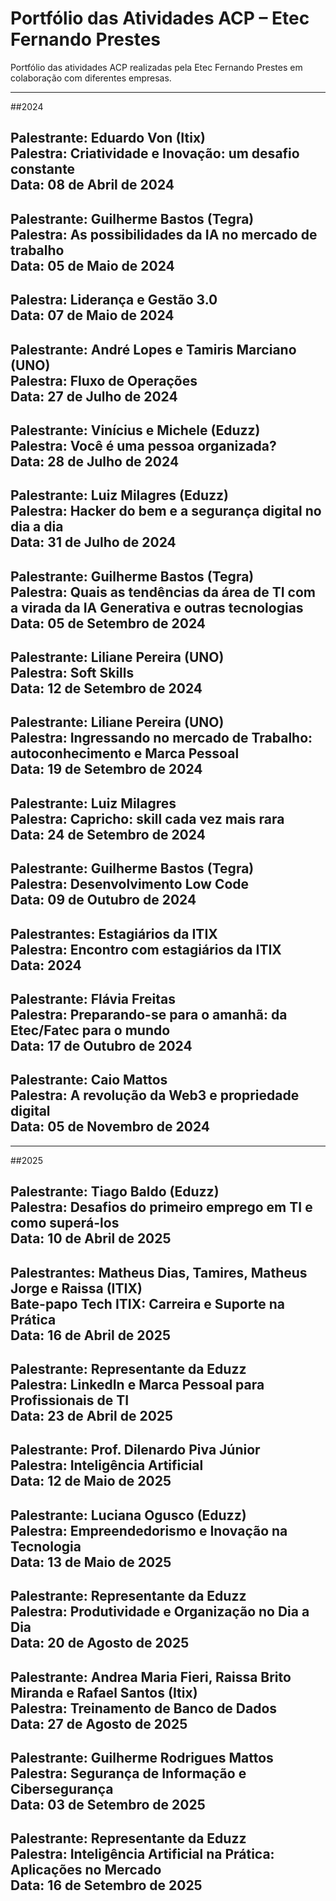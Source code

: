 # Portfólio das Atividades ACP – Etec Fernando Prestes
Portfólio das atividades ACP realizadas pela Etec Fernando Prestes em colaboração com diferentes empresas.  

---

##2024

**Palestrante:** Eduardo Von (Itix)<br>
**Palestra:** Criatividade e Inovação: um desafio constante<br>
**Data:** 08 de Abril de 2024  
---

**Palestrante:** Guilherme Bastos (Tegra)<br>
**Palestra:** As possibilidades da IA no mercado de trabalho<br>
**Data:** 05 de Maio de 2024  
---

**Palestra:** Liderança e Gestão 3.0<br>
**Data:** 07 de Maio de 2024  
---

**Palestrante:** André Lopes e Tamiris Marciano (UNO)<br>
**Palestra:** Fluxo de Operações<br>
**Data:** 27 de Julho de 2024  
---

**Palestrante:** Vinícius e Michele (Eduzz)<br>
**Palestra:** Você é uma pessoa organizada?<br>
**Data:** 28 de Julho de 2024  
---

**Palestrante:** Luiz Milagres (Eduzz)<br>
**Palestra:** Hacker do bem e a segurança digital no dia a dia<br>
**Data:** 31 de Julho de 2024  
---

**Palestrante:** Guilherme Bastos (Tegra)<br>
**Palestra:** Quais as tendências da área de TI com a virada da IA Generativa e outras tecnologias<br>
**Data:** 05 de Setembro de 2024  
---

**Palestrante:** Liliane Pereira (UNO)<br>
**Palestra:** Soft Skills<br>
**Data:** 12 de Setembro de 2024  
---

**Palestrante:** Liliane Pereira (UNO)<br>
**Palestra:** Ingressando no mercado de Trabalho: autoconhecimento e Marca Pessoal<br>
**Data:** 19 de Setembro de 2024  
---

**Palestrante:** Luiz Milagres<br>
**Palestra:** Capricho: skill cada vez mais rara<br>
**Data:** 24 de Setembro de 2024  
---

**Palestrante:** Guilherme Bastos (Tegra)<br>
**Palestra:** Desenvolvimento Low Code<br>
**Data:** 09 de Outubro de 2024  
---

**Palestrantes:** Estagiários da ITIX<br>
**Palestra:** Encontro com estagiários da ITIX<br>
**Data:** 2024  
---

**Palestrante:** Flávia Freitas<br>
**Palestra:** Preparando-se para o amanhã: da Etec/Fatec para o mundo<br>
**Data:** 17 de Outubro de 2024  
---

**Palestrante:** Caio Mattos<br>
**Palestra:** A revolução da Web3 e propriedade digital<br>
**Data:** 05 de Novembro de 2024  
---

---

##2025

**Palestrante:** Tiago Baldo (Eduzz)<br>
**Palestra:** Desafios do primeiro emprego em TI e como superá-los<br>
**Data:** 10 de Abril de 2025  
---

**Palestrantes:** Matheus Dias, Tamires, Matheus Jorge e Raissa (ITIX)<br>
**Bate-papo Tech ITIX:** Carreira e Suporte na Prática<br>
**Data:** 16 de Abril de 2025  
---

**Palestrante:** Representante da Eduzz<br>
**Palestra:** LinkedIn e Marca Pessoal para Profissionais de TI<br>
**Data:** 23 de Abril de 2025  
---

**Palestrante:** Prof. Dilenardo Piva Júnior<br>
**Palestra:** Inteligência Artificial<br>
**Data:** 12 de Maio de 2025  
---

**Palestrante:** Luciana Ogusco (Eduzz)<br>
**Palestra:** Empreendedorismo e Inovação na Tecnologia<br>
**Data:** 13 de Maio de 2025  
---

**Palestrante:** Representante da Eduzz<br>
**Palestra:** Produtividade e Organização no Dia a Dia<br>
**Data:** 20 de Agosto de 2025  
---

**Palestrante:** Andrea Maria Fieri, Raissa Brito Miranda e Rafael Santos (Itix)<br>
**Palestra:** Treinamento de Banco de Dados<br>
**Data:** 27 de Agosto de 2025  
---

**Palestrante:** Guilherme Rodrigues Mattos<br>
**Palestra:** Segurança de Informação e Cibersegurança<br>
**Data:** 03 de Setembro de 2025  
---

**Palestrante:** Representante da Eduzz<br>
**Palestra:** Inteligência Artificial na Prática: Aplicações no Mercado<br>
**Data:** 16 de Setembro de 2025  
---
